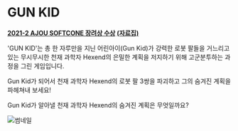 # GUN KID
**[2021-2 AJOU SOFTCONE 장려상 수상](https://softcon.ajou.ac.kr/works/works_list_award.asp?wTerm=2021-2 "수상 내역 바로가기") [(자료집)](https://drive.google.com/file/d/1uhCTW1yDLcYb7xYMQFqa275zwgi-z_Zs/view "자료집 바로가기")**

'GUN KID'는 총 한 자루만을 지닌 어린아이(Gun Kid)가 강력한 로봇 팔들을 거느리고 있는 무시무시한 천재 과학자 Hexend의 은밀한 계획을 저지하기 위해 고군분투하는 과정을 그린 게임입니다.

Gun Kid가 되어서 천재 과학자 Hexend의 로봇 팔 3쌍을 파괴하고 그의 숨겨진 계획을 파헤쳐내 보세요!

Gun Kid가 알아낼 천재 과학자 Hexend의 숨겨진 계획은 무엇일까요?

![썸네일](./thumbnail.gif)

